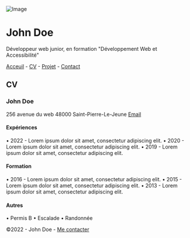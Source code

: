 ![Image](https://cdn.discordapp.com/attachments/1208043598558400513/1215577342060003338/image.png?ex=65fd419e&is=65eacc9e&hm=49eb395d3af443bd8ce47c404f203635e72e023da201ef21c55a3df8a0b04373&)


# John Doe


Développeur web junior, en formation "Développement Web et Accessibilité"

[Acceuil]() - [CV](CV.MD) - [Projet](README.md) - [Contact](contact.md)

## CV

### John Doe

256 avenue du web
48000 Saint-Pierre-Le-Jeune
[Email](john.doe@example.com)


#### Expériences

• 2022 - Lorem ipsum dolor sit amet, consectetur adipiscing elit.
• 2020 - Lorem ipsum dolor sit amet, consectetur adipiscing elit.
• 2019 - Lorem ipsum dolor sit amet, consectetur adipiscing elit.

#### Formation

• 2016 - Lorem ipsum dolor sit amet, consectetur adipiscing elit.
• 2015 - Lorem ipsum dolor sit amet, consectetur adipiscing elit.
• 2013 - Lorem ipsum dolor sit amet, consectetur adipiscing elit.

#### Autres

• Permis B
• Escalade
• Randonnée

©2022 - John Doe - [Me contacter]()